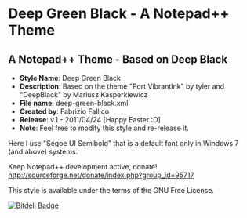 # Deep Green Black - A Notepad++ Theme

## A Notepad++ Theme - Based on Deep Black ##

* **Style Name**:		Deep Green Black
* **Description**:	Based on the theme "Port VibrantInk" by tyler and "DeepBlack" by Mariusz Kasperkiewicz
* **File name**:		deep-green-black.xml
* **Created by**: 	Fabrizio Fallico
* **Release**:		v.1 - 2011/04/24 [Happy Easter :D]
* **Note**:          	Feel free to modify this style and re-release it.

Here I use "Segoe UI Semibold" that is a default font only in Windows 7 (and above) systems.

Keep Notepad++ development active, donate!
	http://sourceforge.net/donate/index.php?group_id=95717

This style is available under the terms of the GNU Free License.

[![Bitdeli Badge](https://d2weczhvl823v0.cloudfront.net/sniperwolf/the-little-book-on-coffeescript-italiano/trend.png)](https://bitdeli.com/free "Bitdeli Badge")
